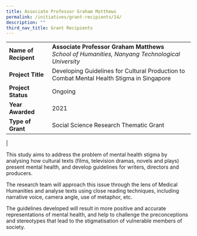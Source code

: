 ```yaml
---
title: Associate Professor Graham Matthews
permalink: /initiatives/grant-recipients/14/
description: ""
third_nav_title: Grant Recipients
---
```

|  |  |
|---|---|
| **Name of Recipent** | **Associate Professor Graham Matthews**<br>_School of Humanities, Nanyang Technological University_ |
| **Project Title** | Developing Guidelines for Cultural Production to Combat Mental Health Stigma in Singapore |
| **Project Status** | Ongoing |
| **Year Awarded** | 2021 |
| **Type of Grant** | Social Science Research Thematic Grant |
|

This study aims to address the problem of mental health stigma by analysing how cultural texts (films, television dramas, novels and plays) present mental health, and develop guidelines for writers, directors and producers.  

The research team will approach this issue through the lens of Medical Humanities and analyse texts using close reading techniques, including narrative voice, camera angle, use of metaphor, etc.  

The guidelines developed will result in more positive and accurate representations of mental health, and help to challenge the preconceptions and stereotypes that lead to the stigmatisation of vulnerable members of society.